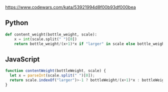 https://www.codewars.com/kata/53921994d8f00b93df000bea

## Python
```python
def content_weight(bottle_weight, scale):
    x = int(scale.split(" ")[0])
    return bottle_weight/(x+1)*x if "larger" in scale else bottle_weight - bottle_weight*x/(x+1)
```

## JavaScript
```js
function contentWeight(bottleWeight, scale) {
  let x = parseInt(scale.split(" ")[0]);
  return scale.indexOf("larger")>-1 ? bottleWeight/(x+1)*x : bottleWeight - bottleWeight*x/(x+1)
}
```